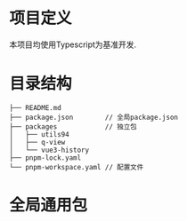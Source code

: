 # 项目定义
本项目均使用Typescript为基准开发.


# 目录结构
```
├── README.md
├── package.json        // 全局package.json
├── packages            // 独立包
│   ├── utils94
│   ├── q-view
│   └── vue3-history
├── pnpm-lock.yaml 
└── pnpm-workspace.yaml // 配置文件
```

# 全局通用包

